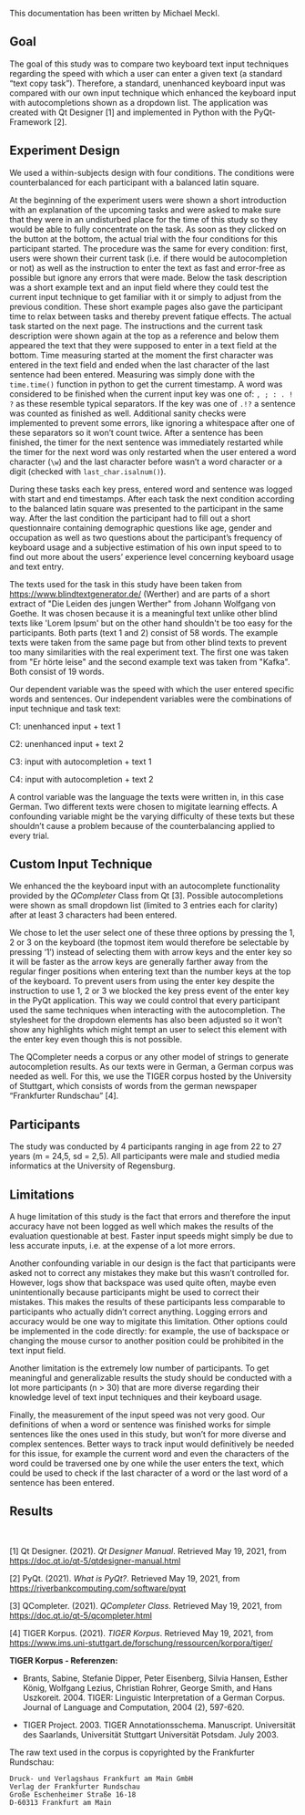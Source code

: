 This documentation has been written by Michael Meckl.

## Goal

The goal of this study was to compare two keyboard text input techniques regarding the speed with which a user can enter a given text (a standard “text copy task”). Therefore, a standard, unenhanced keyboard input was compared with our own input technique which enhanced the keyboard input with autocompletions shown as a dropdown list. The application was created with Qt Designer [1] and implemented in Python with the PyQt-Framework [2].

## Experiment Design

We used a within-subjects design with four conditions. The conditions were counterbalanced for each participant with a balanced latin square.

At the beginning of the experiment users were shown a short introduction with an explanation of the upcoming tasks and were asked to make sure that they were in an undisturbed place for the time of this study so they would be able to fully concentrate on the task. As soon as they clicked on the button at the bottom, the actual trial with the four conditions for this participant started. The procedure was the same for every condition: first, users were shown their current task (i.e. if there would be autocompletion or not) as well as the instruction to enter the text as fast and error-free as possible but ignore any errors that were made. Below the task description was a short example text and an input field where they could test the current input technique to get familiar with it or simply to adjust from the previous condition. These short example pages also gave the participant time to relax between tasks and thereby prevent fatique effects. The actual task started on the next page. The instructions and the current task description were shown again at the top as a reference and below them appeared the text that they were supposed to enter in a text field at the bottom. Time measuring started at the moment the first character was entered in the text field and ended when the last character of the last sentence had been entered. Measuring was simply done with the ```time.time()``` function in python to get the current timestamp. A word was considered to be finished when the current input key was one of: ```, ; : . ! ?``` as these resemble typical separators. If the key was one of ``` .!? ``` a sentence was counted as finished as well. Additional sanity checks were implemented to prevent some errors, like ignoring a whitespace after one of these separators so it won’t count twice. After a sentence has been finished, the timer for the next sentence was immediately restarted while the timer for the next word was only restarted when the user entered a word character (`\w`) and the last character before wasn’t a word character or a digit (checked with ```last_char.isalnum()```). 

During these tasks each key press, entered word and sentence was logged with start and end timestamps.  After each task the next condition according to the balanced latin square was presented to the participant in the same way. After the last condition the participant had to fill out a short questionnaire containing demographic questions like age, gender and occupation as well as two questions about the participant’s frequency of keyboard usage and a subjective estimation of his own input speed to to find out more about the users’ experience level concerning keyboard usage and text entry.

The texts used for the task in this study have been taken from https://www.blindtextgenerator.de/ (Werther) and are parts of a short extract of "Die Leiden des jungen Werther" from Johann Wolfgang von Goethe. It was chosen because it is a meaningful text unlike other blind texts like 'Lorem Ipsum' but on the other hand shouldn't be too easy for the participants. Both parts (text 1 and 2) consist of 58 words. The example texts were taken from the same page but from other blind texts to prevent too many similarities with the real experiment text. The first one was taken from "Er hörte leise" and the second example text was taken from "Kafka". Both consist of 19 words.

Our dependent variable was the speed with which the user entered specific words and sentences. Our independent variables were the combinations of input technique and task text: 

C1: unenhanced input + text 1

C2: unenhanced input + text 2

C3: input with autocompletion + text 1

C4: input with autocompletion + text 2

A control variable was the language the texts were written in, in this case German. Two different texts were chosen to migitate learning effects. A confounding variable might be the varying difficulty of these texts but these shouldn’t cause a problem because of the counterbalancing applied to every trial.



## Custom Input Technique

We enhanced the the keyboard input with an autocomplete functionality provided by the *QCompleter* Class from Qt [3]. Possible autocompletions were shown as small dropdown list (limited to 3 entries each for clarity) after at least 3 characters had been entered. 

We chose to let the user select one of these three options by pressing the 1, 2 or 3 on the keyboard (the topmost item would therefore be selectable by pressing ‘1’) instead of selecting them with arrow keys and the enter key so it will be faster as the arrow keys are generally farther away from the regular finger positions when entering text than the number keys at the top of the keyboard. To prevent users from using the enter key despite the instruction to use 1, 2 or 3 we blocked the key press event of the enter key in the PyQt application. This way we could control that every participant used the same techniques when interacting with the autocompletion. The stylesheet for the dropdown elements has also been adjusted so it won’t show any highlights which might tempt an user to select this element with the enter key even though this is not possible.

The QCompleter needs a corpus or any other model of strings to generate autocompletion results. As our texts were in German, a German corpus was needed as well. For this, we use the TIGER corpus hosted by the University of Stuttgart, which consists of words from the german newspaper “Frankfurter Rundschau” [4].

## Participants

The study was conducted by 4 participants ranging in age from 22 to 27 years (m = 24,5, sd = 2,5). All participants were male and studied media informatics at the University of Regensburg. 

## Limitations

A huge limitation of this study is the fact that errors and therefore the input accuracy have not been logged as well which makes the results of the evaluation questionable at best. Faster input speeds might simply be due to less accurate inputs, i.e. at the expense of a lot more errors.

Another confounding variable in our design is the fact that participants were asked not to correct any mistakes they make but this wasn’t controlled for. However, logs show that backspace was used quite often, maybe even unintentionally because participants might be used to correct their mistakes. This makes the results of these participants less comparable to participants who actually didn’t correct anything. Logging errors and accuracy would be one way to migitate this limitation. Other options could be implemented in the code directly: for example, the use of backspace or changing the mouse cursor to another position could be prohibited in the text input field. 

Another limitation is the extremely low number of participants. To get meaningful and generalizable results the study should be conducted with a lot more participants (n > 30) that are more diverse regarding their knowledge level of text input techniques and their keyboard usage.

Finally, the measurement of the input speed was not very good. Our definitions of when a word or sentence was finished works for simple sentences like the ones used in this study, but won’t for more diverse and complex sentences. Better ways to track input would definitively be needed for this issue, for example the current word and even the characters of the word could be traversed one by one while the user enters the text, which could be used to check if the last character of a word or the last word of a sentence has been entered. 

## Results




<br>

[1] Qt Designer. (2021). *Qt Designer Manual*. Retrieved May 19, 2021, from https://doc.qt.io/qt-5/qtdesigner-manual.html

[2] PyQt. (2021). *What is PyQt?*. Retrieved May 19, 2021, from https://riverbankcomputing.com/software/pyqt

[3] QCompleter. (2021). *QCompleter Class*. Retrieved May 19, 2021, from https://doc.qt.io/qt-5/qcompleter.html

[4] TIGER Korpus. (2021). *TIGER Korpus*. Retrieved May 19, 2021, from https://www.ims.uni-stuttgart.de/forschung/ressourcen/korpora/tiger/

**TIGER Korpus - Referenzen:**

- Brants, Sabine, Stefanie Dipper, Peter Eisenberg, Silvia Hansen, Esther König, Wolfgang Lezius, Christian Rohrer, George Smith, and Hans Uszkoreit. 2004. TIGER: Linguistic Interpretation of a German Corpus. Journal of Language and Computation, 2004 (2), 597-620.

- TIGER Project. 2003. TIGER Annotationsschema. Manuscript. Universität des Saarlands, Universität Stuttgart Universität Potsdam. July 2003.

The raw text used in the corpus is copyrighted by the Frankfurter Rundschau:

```
Druck- und Verlagshaus Frankfurt am Main GmbH
Verlag der Frankfurter Rundschau
Große Eschenheimer Straße 16-18
D-60313 Frankfurt am Main
```